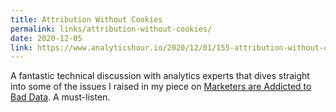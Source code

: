 ```yaml
---
title: Attribution Without Cookies
permalink: links/attribution-without-cookies/
date: 2020-12-05
link: https://www.analyticshour.io/2020/12/01/155-attribution-without-cookies-with-joe-sutherland/
---
```


A fantastic technical discussion with analytics experts that dives straight into some of the issues I raised in my piece on [Marketers are Addicted to Bad Data](https://www.jacquescorbytuech.com/writing/marketers-addicted-bad-data). A must-listen.